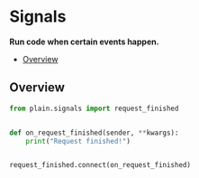 # Signals

**Run code when certain events happen.**

- [Overview](#overview)

## Overview

```python
from plain.signals import request_finished


def on_request_finished(sender, **kwargs):
    print("Request finished!")


request_finished.connect(on_request_finished)
```
